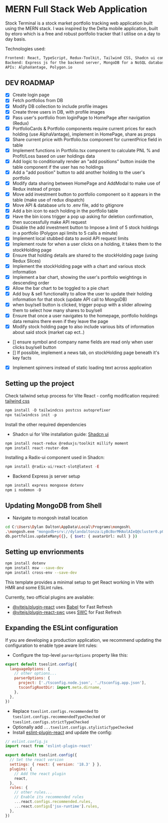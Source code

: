 # MERN Full Stack Web Application

Stock Terminal is a stock market portfolio tracking web application built using the MERN stack.
I was inspired by the Delta mobile application, built by etoro which is a free and robust portfolio tracker
that I utilise on a day to day basis.

Technologies used: 
```Bash
Frontend: React, TypeScript, Redux-Toolkit, Tailwind CSS, Shadcn ui component library
Backend: Express js for the backend server, MongoDB for a NoSQL database
APIs: AlphaVantage, Polygon.io
```

## DEV ROADMAP
- [x] Create login page
- [x] Fetch portfolios from DB
- [x] Modify DB collection to include profile images
- [x] Create three users in DB, with profile images
- [x] Pass user's portfolio from loginPage to HomePage after navigation (Redux)
- [x] PortfolioCards & Portfolio components require current prices for each holding (use AlphaVantage), implement in HomePage, share as props
- [x] Share current price with Portfolio.tsx component for currentPrice field in table
- [x] Implement functions in Portfolio.tsx component to calculate PNL % and Profit/Loss based on user holdings data
- [x] Add logic to conditionally render an "add positions" button inside the table component if the user has no holdings
- [x] Add a "add position" button to add another holding to the user's portfolio
- [x] Modify data sharing between HomePage and AddModal to make use of Redux instead of props
- [x] Move add investment button to portfolio component so it appears in the table (make use of redux dispatch)
- [x] Move API & database urls to .env file, add to gitignore
- [x] Add a bin icon to each holding in the portfolio table
- [x] Have the bin icons trigger a pop up asking for deletion confirmation, then successfully make API request
- [x] Disable the add investment button to Impose a limit of 5 stock holdings in a portfolio (Polygon api limits to 5 calls a minute)
- [x] Implement local stubbed data to avoid API request limits
- [x] Implement route for when a user clicks on a holding, it takes them to the stockHolding page
- [x] Ensure that holding details are shared to the stockHolding page (using Redux Slices)
- [x] Implement the stockHolding page with a chart and various stock information
- [x] Implement a bar chart, showing the user's portfolio weightings in descending order
- [x] Allow the bar chart to be toggled to a pie chart
- [x] Add buy & sell functionality to allow the user to update their holding information for that stock (update API call to MongoDB)
- [x] when buy/sell button is clicked, trigger popup with a slider allowing them to select how many shares to buy/sell
- [x] Ensure that once a user navigates to the homepage, portfolio holdings data remains there even if they leave the page
- [x] Modify stock holding page to also include various bits of information about said stock (market cap ect..)
- [] ensure symbol and company name fields are read only when user clicks buy/sell button 
- [] If possible, implement a news tab, on stockHolding page beneath it's key facts
- [x] Implement spinners instead of static loading text across application

## Setting up the project
Check tailwind setup process for Vite React - config modification required: [tailwind css](https://tailwindcss.com/docs/guides/vite)
```js
npm install -D tailwindcss postcss autoprefixer
npx tailwindcss init -p
```

Install the other required dependencies
- Shadcn ui for Vite installation guide: [Shadcn ui](https://ui.shadcn.com/docs/installation/vite)
```js
npm install react-redux @reduxjs/toolkit millify moment
npm install react-router-dom
```

Installing a Radix-ui component used in Shadcn:
```js
npm install @radix-ui/react-slot@latest -E 
```

- Backend Express js server setup
```js
npm install express mongoose dotenv
npm i nodemon -D
```

## Updating MongoDB from Shell
- Navigate to mongosh install location
```Bash
cd C:\Users\Dylan Dalton\AppData\Local\Programs\mongosh\
.\mongosh.exe "mongodb+srv://dylandaltonza:LyBcBorMHAolAIeQ@cluster0.p0tkt.mongodb.net/portfolios"
db.portfolios.updateMany({}, { $set: { avatarUrl: null } })
```

## Setting up envrionments
```Bash
npm install dotenv
npm install msw --save-dev
npm install cross-env --save-dev
```

This template provides a minimal setup to get React working in Vite with HMR and some ESLint rules.

Currently, two official plugins are available:

- [@vitejs/plugin-react](https://github.com/vitejs/vite-plugin-react/blob/main/packages/plugin-react/README.md) uses [Babel](https://babeljs.io/) for Fast Refresh
- [@vitejs/plugin-react-swc](https://github.com/vitejs/vite-plugin-react-swc) uses [SWC](https://swc.rs/) for Fast Refresh

## Expanding the ESLint configuration

If you are developing a production application, we recommend updating the configuration to enable type aware lint rules:

- Configure the top-level `parserOptions` property like this:

```js
export default tseslint.config({
  languageOptions: {
    // other options...
    parserOptions: {
      project: ['./tsconfig.node.json', './tsconfig.app.json'],
      tsconfigRootDir: import.meta.dirname,
    },
  },
})
```

- Replace `tseslint.configs.recommended` to `tseslint.configs.recommendedTypeChecked` or `tseslint.configs.strictTypeChecked`
- Optionally add `...tseslint.configs.stylisticTypeChecked`
- Install [eslint-plugin-react](https://github.com/jsx-eslint/eslint-plugin-react) and update the config:

```js
// eslint.config.js
import react from 'eslint-plugin-react'

export default tseslint.config({
  // Set the react version
  settings: { react: { version: '18.3' } },
  plugins: {
    // Add the react plugin
    react,
  },
  rules: {
    // other rules...
    // Enable its recommended rules
    ...react.configs.recommended.rules,
    ...react.configs['jsx-runtime'].rules,
  },
})
```
